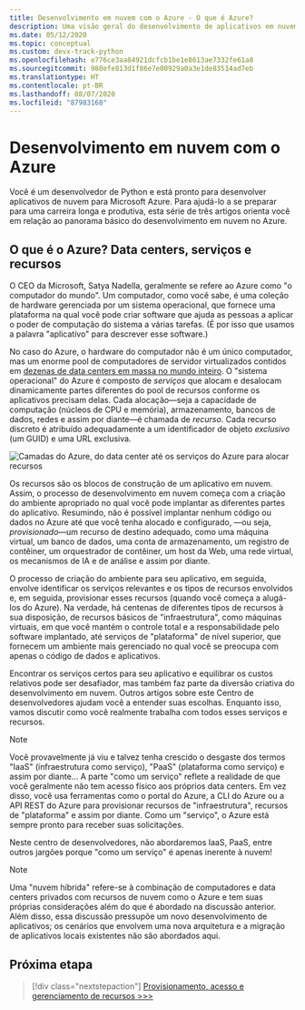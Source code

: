 ```yaml
---
title: Desenvolvimento em nuvem com o Azure - O que é Azure?
description: Uma visão geral do desenvolvimento de aplicativos em nuvem no Microsoft Azure, começando com o modo como os data centers, os serviços e os recursos se relacionam.
ms.date: 05/12/2020
ms.topic: conceptual
ms.custom: devx-track-python
ms.openlocfilehash: e776ce3aa84921dcfcb1be1e8613ae7332fe61a8
ms.sourcegitcommit: 980efe813d1f86e7e00929a0a3e1de83514ad7eb
ms.translationtype: HT
ms.contentlocale: pt-BR
ms.lasthandoff: 08/07/2020
ms.locfileid: "87983168"
---
```

# <a name="cloud-development-on-azure"></a>Desenvolvimento em nuvem com o Azure

Você é um desenvolvedor de Python e está pronto para desenvolver aplicativos de nuvem para Microsoft Azure. Para ajudá-lo a se preparar para uma carreira longa e produtiva, esta série de três artigos orienta você em relação ao panorama básico do desenvolvimento em nuvem no Azure.

## <a name="what-is-azure-data-centers-services-and-resources"></a>O que é o Azure? Data centers, serviços e recursos

O CEO da Microsoft, Satya Nadella, geralmente se refere ao Azure como "o computador do mundo". Um computador, como você sabe, é uma coleção de hardware gerenciada por um sistema operacional, que fornece uma plataforma na qual você pode criar software que ajuda as pessoas a aplicar o poder de computação do sistema a várias tarefas. (É por isso que usamos a palavra "aplicativo" para descrever esse software.)

No caso do Azure, o hardware do computador não é um único computador, mas um enorme pool de computadores de servidor virtualizados contidos em [dezenas de data centers em massa no mundo inteiro](https://azure.microsoft.com/global-infrastructure/regions/). O "sistema operacional" do Azure é composto de *serviços* que alocam e desalocam dinamicamente partes diferentes do pool de recursos conforme os aplicativos precisam delas. Cada alocação&mdash;seja a capacidade de computação (núcleos de CPU e memória), armazenamento, bancos de dados, redes e assim por diante&mdash;é chamada de  *recurso*. Cada recurso discreto é atribuído adequadamente a um identificador de objeto *exclusivo* (um GUID) e uma URL exclusiva.

![Camadas do Azure, do data center até os serviços do Azure para alocar recursos](media/cloud-development/azure-layers.png)

Os recursos são os blocos de construção de um aplicativo em nuvem. Assim, o processo de desenvolvimento em nuvem começa com a criação do ambiente apropriado no qual você pode implantar as diferentes partes do aplicativo. Resumindo, não é possível implantar nenhum código ou dados no Azure até que você tenha alocado e configurado, &mdash;ou seja, *provisionado*&mdash;um recurso de destino adequado, como uma máquina virtual, um banco de dados, uma conta de armazenamento, um registro de contêiner, um orquestrador de contêiner, um host da Web, uma rede virtual, os mecanismos de IA e de análise e assim por diante.

O processo de criação do ambiente para seu aplicativo, em seguida, envolve identificar os serviços relevantes e os tipos de recursos envolvidos e, em seguida, provisionar esses recursos (quando você começa a alugá-los do Azure). Na verdade, há centenas de diferentes tipos de recursos à sua disposição, de recursos básicos de "infraestrutura", como máquinas virtuais, em que você mantém o controle total e a responsabilidade pelo software implantado, até serviços de "plataforma" de nível superior, que fornecem um ambiente mais gerenciado no qual você se preocupa com apenas o código de dados e aplicativos.

Encontrar os serviços certos para seu aplicativo e equilibrar os custos relativos pode ser desafiador, mas também faz parte da diversão criativa do desenvolvimento em nuvem. Outros artigos sobre este Centro de desenvolvedores ajudam você a entender suas escolhas. Enquanto isso, vamos discutir como você realmente trabalha com todos esses serviços e recursos.

> [!NOTE]
> Você provavelmente já viu e talvez tenha crescido o desgaste dos termos "IaaS" (infraestrutura como serviço), "PaaS" (plataforma como serviço) e assim por diante... A parte "como um serviço" reflete a realidade de que você geralmente não tem acesso físico aos próprios data centers. Em vez disso, você usa ferramentas como o portal do Azure, a CLI do Azure ou a API REST do Azure para provisionar recursos de "infraestrutura", recursos de "plataforma" e assim por diante. Como um "serviço", o Azure está sempre pronto para receber suas solicitações.
>
> Neste centro de desenvolvedores, não abordaremos IaaS, PaaS, entre outros jargões porque "como um serviço" é apenas inerente à nuvem!

> [!NOTE]
> Uma "nuvem híbrida" refere-se à combinação de computadores e data centers privados com recursos de nuvem como o Azure e tem suas próprias considerações além do que é abordado na discussão anterior. Além disso, essa discussão pressupõe um novo desenvolvimento de aplicativos; os cenários que envolvem uma nova arquitetura e a migração de aplicativos locais existentes não são abordados aqui.

## <a name="next-step"></a>Próxima etapa

> [!div class="nextstepaction"]
> [Provisionamento, acesso e gerenciamento de recursos >>>](cloud-development-provisioning.md)

